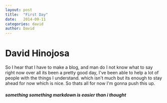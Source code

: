 ```yaml
---
layout: post
title:  "First Day"
date:   2014-09-11
categories: david
author: David
---
```


# David Hinojosa

So I hear that I have to make a blog, and man do I not know what to say right now
over all its been a pretty good day, I've been able to help a lot of people with the things I understand.
which isn't much but its enough to stay ahead for now which is nice.
So thats all for now I'm gonna push this up.

##### something something markdown is easier than i thought
